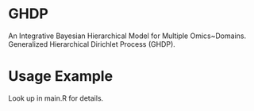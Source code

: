 # GHDP
An Integrative Bayesian Hierarchical Model for Multiple Omics~Domains. Generalized Hierarchical Dirichlet Process (GHDP). 

# Usage Example
Look up in main.R for details. 

